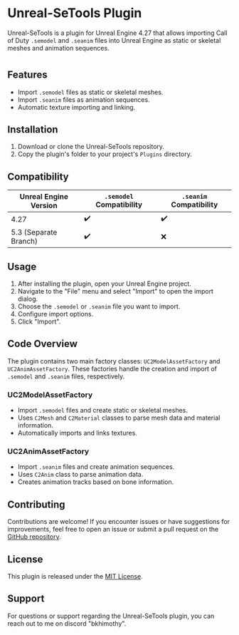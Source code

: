 # Unreal-SeTools Plugin

Unreal-SeTools is a plugin for Unreal Engine 4.27 that allows importing Call of Duty `.semodel` and `.seanim` files into Unreal Engine as static or skeletal meshes and animation sequences.


#
## Features

- Import `.semodel` files as static or skeletal meshes.
- Import `.seanim` files as animation sequences.
- Automatic texture importing and linking.

## Installation

1. Download or clone the Unreal-SeTools repository.
2. Copy the plugin's folder to your project's `Plugins` directory.


## Compatibility

| Unreal Engine Version | `.semodel` Compatibility | `.seanim` Compatibility |
|-----------------------|-------------------------|-------------------------|
| 4.27                   | :heavy_check_mark:      | :heavy_check_mark:      |
| 5.3 (Separate Branch)                  | :heavy_check_mark:      | :x: 
## Usage

1. After installing the plugin, open your Unreal Engine project.
2. Navigate to the "File" menu and select "Import" to open the import dialog.
3. Choose the `.semodel` or `.seanim` file you want to import.
4. Configure import options.
5. Click "Import".

## Code Overview

The plugin contains two main factory classes: `UC2ModelAssetFactory` and `UC2AnimAssetFactory`. These factories handle the creation and import of `.semodel` and `.seanim` files, respectively.

### UC2ModelAssetFactory

- Import `.semodel` files and create static or skeletal meshes.
- Uses `C2Mesh` and `C2Material` classes to parse mesh data and material information.
- Automatically imports and links textures.

### UC2AnimAssetFactory

- Import `.seanim` files and create animation sequences.
- Uses `C2Anim` class to parse animation data.
- Creates animation tracks based on bone information.

## Contributing

Contributions are welcome! If you encounter issues or have suggestions for improvements, feel free to open an issue or submit a pull request on the [GitHub repository](https://github.com/djhaled/Unreal-SeTools).

## License

This plugin is released under the [MIT License](https://opensource.org/licenses/MIT).

## Support

For questions or support regarding the Unreal-SeTools plugin, you can reach out to me on discord "bkhimothy". 


